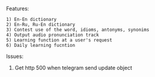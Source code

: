Features:

    1) En-En dictionary
    2) En-Ru, Ru-En dictionary
    3) Contest use of the word, idioms, antonyms, synonims
    4) Output audio pronunciation track
    5) Learning function at a user's request
    6) Daily learning fucntion
    
Issues:
1) Get http 500 when telegram send update object